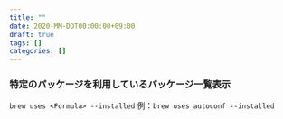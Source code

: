 ```yaml
---
title: ""
date: 2020-MM-DDT00:00:00+09:00
draft: true
tags: []
categories: []
---
```


### 特定のパッケージを利用しているパッケージ一覧表示

`brew uses <Formula> --installed`
例：`brew uses autoconf --installed`
